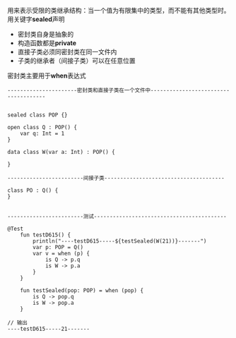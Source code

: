 用来表示受限的类继承结构：当一个值为有限集中的类型，而不能有其他类型时。用关键字**sealed**声明

* 密封类自身是抽象的
* 构造函数都是**private**
* 直接子类必须同密封类在同一文件内
* 子类的继承者（间接子类）可以在任意位置

密封类主要用于**when**表达式

```
----------------------密封类和直接子类在一个文件中-------------------------------------


sealed class POP {}

open class Q : POP() {
    var q: Int = 1
}

data class W(var a: Int) : POP() {

}

------------------------间接子类--------------------------------------

class PO : Q() {
}


------------------------测试------------------------------------------

@Test
    fun testD615() {
        println("----testD615-----${testSealed(W(21))}-------")
        var p: POP = Q()
        var v = when (p) {
            is Q -> p.q
            is W -> p.a
        }
    }

    fun testSealed(pop: POP) = when (pop) {
        is Q -> pop.q
        is W -> pop.a
    }

// 输出
----testD615-----21-------
```



